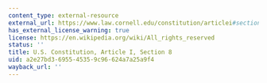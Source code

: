 ```yaml
---
content_type: external-resource
external_url: https://www.law.cornell.edu/constitution/articlei#section8
has_external_license_warning: true
license: https://en.wikipedia.org/wiki/All_rights_reserved
status: ''
title: U.S. Constitution, Article I, Section 8
uid: a2e27bd3-6955-4535-9c96-624a7a25a9f4
wayback_url: ''
---
```

